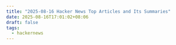 ```yaml
---
title: "2025-08-16 Hacker News Top Articles and Its Summaries"
date: 2025-08-16T17:01:02+08:06
draft: false
tags:
  - hackernews
---
```


